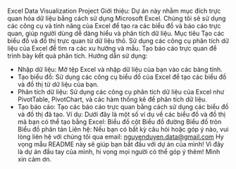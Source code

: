 Excel Data Visualization Project
Giới thiệu:
Dự án này nhằm mục đích trực quan hóa dữ liệu bằng cách sử dụng Microsoft Excel. 
Chúng tôi sẽ sử dụng các công cụ và tính năng của Excel để tạo ra các biểu đồ và báo cáo trực quan, giúp người dùng dễ dàng hiểu và phân tích dữ liệu.
Mục tiêu
Tạo các biểu đồ và đồ thị trực quan từ dữ liệu thô.
Sử dụng các công cụ phân tích dữ liệu của Excel để tìm ra các xu hướng và mẫu.
Tạo báo cáo trực quan để trình bày kết quả phân tích.
Hướng dẫn sử dụng:
- Nhập dữ liệu: Mở tệp Excel và nhập dữ liệu của bạn vào các bảng tính.
- Tạo biểu đồ: Sử dụng các công cụ biểu đồ của Excel để tạo các biểu đồ và đồ thị từ dữ liệu của bạn.
- Phân tích dữ liệu: Sử dụng các công cụ phân tích dữ liệu của Excel như PivotTable, PivotChart, và các hàm thống kê để phân tích dữ liệu.
- Tạo báo cáo: Tạo các báo cáo trực quan bằng cách sử dụng các biểu đồ và đồ thị đã tạo.
Ví dụ:
Dưới đây là một số ví dụ về các biểu đồ và đồ thị mà bạn có thể tạo bằng Excel:
Biểu đồ cột
Biểu đồ đường
Biểu đồ tròn
Biểu đồ phân tán
Liên hệ: Nếu bạn có bất kỳ câu hỏi hoặc góp ý nào, vui lòng liên hệ với chúng tôi qua email: nguyenduyen.data@gmail.com
Hy vọng mẫu README này sẽ giúp bạn bắt đầu với dự án của mình! Vì đây là dự án đầu tay của mình, hi vọng mọi người có thể góp ý thêm! Mình xin cảm ơn.
